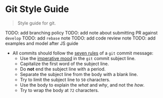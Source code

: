 Git Style Guide
===

> Style guide for git.


TODO: add branching policy
TODO: add note about submitting PR against `develop`
TODO: add `rebase` note
TODO: add code review note
TODO: add examples and model after JS guide


* All commits should follow the [seven rules][git-seven-rules] of a `git` commit message:
  - Use the [imperative mood][imperative-mood] in the `git` commit subject line.
  - Capitalize the first word of the subject line.
  - Do __not__ end the subject line with a period.
  - Separate the subject line from the body with a blank line.
  - Try to limit the subject line to `50` characters.
  - Use the body to explain the *what* and *why*, and not the *how*.
  - Try to wrap the body at `72` characters. 


<section class="links">

[git-seven-rules]: http://chris.beams.io/posts/git-commit/
[imperative-mood]: https://en.wikipedia.org/wiki/Imperative_mood

<!-- </links> -->
